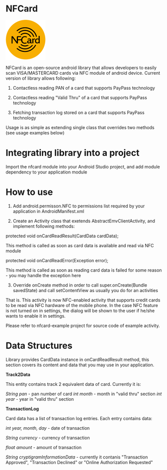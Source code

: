 NFCard
==============

![alt tag](https://github.com/PlatformaSoft/nfcard-android/blob/master/ic_launcher.png)

NFCard is an open-source android library that allows developers to easily scan VISA/MASTERCARD cards via NFC module of android device.
Current version of library allows following:

1) Contactless reading PAN of a card that supports PayPass technology

2) Contactless reading "Valid Thru" of a card that supports PayPass technology

3) Fetching transaction log stored on a card that supports PayPass technology

Usage is as simple as extending single class that overrides two methods (see usage examples below)

Integrating library into a project
==============

Import the nfcard module into your Android Studio project, and add module dependency to your application module

How to use
==============

1) Add android.permisson.NFC to permissions list required by your application in AndroidManifest.xml

2) Create an Activity class that exetends AbstractEmvClientActivity, and implement following methods:

  protected void onCardReadResult(CardData cardData);

This method is called as soon as card data is available and read via NFC module

  protected void onCardReadError(Exception error);

This method is called as soon as reading card data is failed for some reason - you may handle the exception here

3) Override onCreate method in order to call super.onCreate(Bundle savedState) and call setContentView as usually you do for an activities

That is. This activity is now NFC-enabled activity that supports credit cards to be read via NFC hardware of the mobile phone. In the case NFC feature is not turned on in settings, the dialog will be shown to the user if he/she wants to enable it in settings.

Please refer to nfcard-example project for source code of example activity.

Data Structures
==============

Library provides CardData instance in onCardReadResult method, this section covers its content and data that you may use in your application.

**Track2Data**

This entity contains track 2 equivalent data of card. Currently it is:

*String pan* - pan number of card
*int month* - month in "valid thru" section
*int year* - year in "valid thru" section

**TransactionLog**

Card data has a list of transaction log entries. Each entry contains data:

*int year, month, day* - date of transaction

*String currency* - currency of transaction

*float amount* - amount of transaction

*String cryptigramInformationData* - currently it contanis "Transaction Approved", "Transaction Declined" or "Online Authorization Requested"

